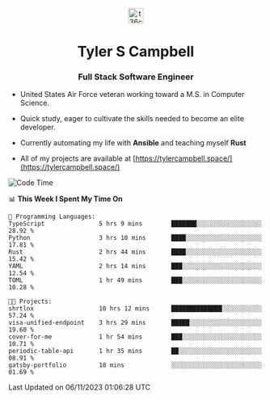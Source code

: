 <p align="center">
<a href="https://www.linkedin.com/in/t36campbell" target="blank"><img align="center" src="https://ik.imagekit.io/t36campbell/Portfolio/linkedin.png.original_m8bbGgPh6.png" alt="t36campbell" height="30" width="30" /></a>
</p>
<h1 align="center">Tyler S Campbell</h1>
<h3 align="center">Full Stack Software Engineer</h3>

* United States Air Force veteran working toward a M.S. in Computer Science.

* Quick study, eager to cultivate the skills needed to become an elite developer.

* Currently automating my life with **Ansible** and teaching myself **Rust**

* All of my projects are available at [https://tylercampbell.space/](https://tylercampbell.space/)

<!--START_SECTION:waka-->
![Code Time](http://img.shields.io/badge/Code%20Time-2%2C958%20hrs%2037%20mins-blue)

📊 **This Week I Spent My Time On** 

```text
💬 Programming Languages: 
TypeScript               5 hrs 9 mins        ███████░░░░░░░░░░░░░░░░░░   28.92 % 
Python                   3 hrs 10 mins       ████░░░░░░░░░░░░░░░░░░░░░   17.81 % 
Rust                     2 hrs 44 mins       ████░░░░░░░░░░░░░░░░░░░░░   15.42 % 
YAML                     2 hrs 14 mins       ███░░░░░░░░░░░░░░░░░░░░░░   12.54 % 
TOML                     1 hr 49 mins        ███░░░░░░░░░░░░░░░░░░░░░░   10.28 % 

🐱‍💻 Projects: 
shrtlnx                  10 hrs 12 mins      ██████████████░░░░░░░░░░░   57.24 % 
visa-unified-endpoint    3 hrs 29 mins       █████░░░░░░░░░░░░░░░░░░░░   19.60 % 
cover-for-me             1 hr 54 mins        ███░░░░░░░░░░░░░░░░░░░░░░   10.71 % 
periodic-table-api       1 hr 35 mins        ██░░░░░░░░░░░░░░░░░░░░░░░   08.91 % 
gatsby-portfolio         18 mins             ░░░░░░░░░░░░░░░░░░░░░░░░░   01.69 % 
```


 Last Updated on 06/11/2023 01:06:28 UTC
<!--END_SECTION:waka-->
